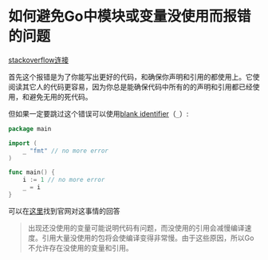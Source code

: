 # 如何避免Go中模块或变量没使用而报错的问题

[stackoverflow连接](https://stackoverflow.com/questions/21743841/how-to-avoid-annoying-error-declared-and-not-used)

首先这个报错是为了你能写出更好的代码，和确保你声明和引用的都使用上。它使阅读其它人的代码更容易，因为你总是能确保代码中所有的的声明和引用都已经使用，和避免无用的死代码。

但如果一定要跳过这个错误可以使用[blank identifier](http://golang.org/doc/effective_go.html#blank)（`_`）:

```go
package main

import (
    _ "fmt" // no more error
)

func main() {
    i := 1 // no more error
    _ = i
}
```

可以在[这里](http://golang.org/doc/faq#unused_variables_and_imports)找到官网对这事情的回答

> 出现还没使用的变量可能说明代码有问题，而没使用的引用会减慢编译速度。引用大量没使用的包将会使编译变得非常慢。由于这些原因，所以Go不允许存在没使用的变量和引用。
